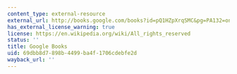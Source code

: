 ```yaml
---
content_type: external-resource
external_url: http://books.google.com/books?id=pQ1HZpXrqSMC&pg=PA132=onepage
has_external_license_warning: true
license: https://en.wikipedia.org/wiki/All_rights_reserved
status: ''
title: Google Books
uid: 69dbb8d7-898b-4499-ba4f-1706cdebfe2d
wayback_url: ''
---
```

